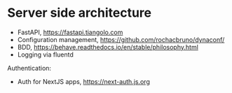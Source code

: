 # Server side architecture



- FastAPI, https://fastapi.tiangolo.com
- Configuration management, https://github.com/rochacbruno/dynaconf/
- BDD, https://behave.readthedocs.io/en/stable/philosophy.html
- Logging via fluentd


Authentication:
- Auth for NextJS apps, https://next-auth.js.org